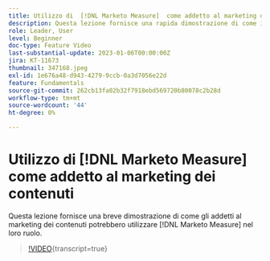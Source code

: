 ```yaml
---
title: Utilizzo di  [!DNL Marketo Measure]  come addetto al marketing dei contenuti
description: Questa lezione fornisce una rapida dimostrazione di come i professionisti del marketing dei contenuti potrebbero utilizzare  [!DNL Marketo Measure]  nel loro ruolo.
role: Leader, User
level: Beginner
doc-type: Feature Video
last-substantial-update: 2023-01-06T00:00:00Z
jira: KT-11673
thumbnail: 347168.jpeg
exl-id: 1e676a48-d943-4279-9ccb-0a3d7056e22d
feature: Fundamentals
source-git-commit: 262cb13fa02b32f7918ebd569720b80078c2b28d
workflow-type: tm+mt
source-wordcount: '44'
ht-degree: 0%

---
```


# Utilizzo di [!DNL Marketo Measure] come addetto al marketing dei contenuti

Questa lezione fornisce una breve dimostrazione di come gli addetti al marketing dei contenuti potrebbero utilizzare [!DNL Marketo Measure] nel loro ruolo.

>[!VIDEO](https://video.tv.adobe.com/v/3422355/?learn=on&captions=ita){transcript=true}
